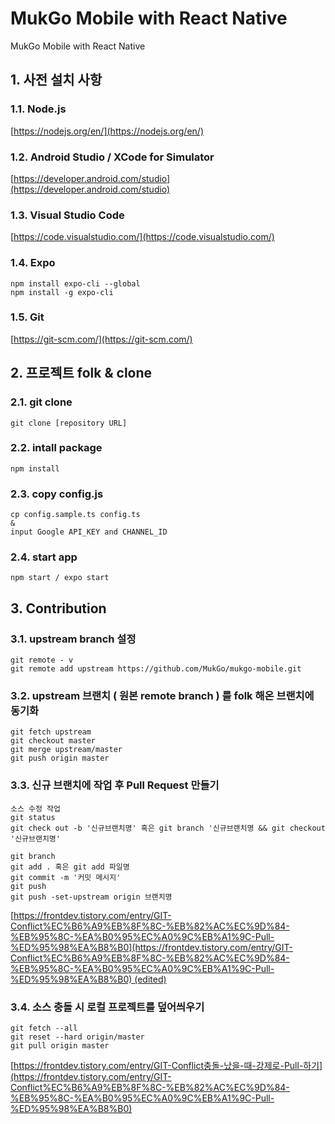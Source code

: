# MukGo Mobile with React Native
MukGo Mobile with React Native

## 1. 사전 설치 사항
  ### 1.1. Node.js
   [https://nodejs.org/en/](https://nodejs.org/en/)

  ### 1.2. Android Studio / XCode for Simulator
   [https://developer.android.com/studio](https://developer.android.com/studio)

  ### 1.3. Visual Studio Code
   [https://code.visualstudio.com/](https://code.visualstudio.com/)

  ### 1.4. Expo
    npm install expo-cli --global
    npm install -g expo-cli

  ### 1.5. Git
   [https://git-scm.com/](https://git-scm.com/)


## 2. 프로젝트 folk & clone
  ### 2.1. git clone
    git clone [repository URL]

  ### 2.2. intall package
    npm install

  ### 2.3. copy config.js
    cp config.sample.ts config.ts
    &
    input Google API_KEY and CHANNEL_ID

  ### 2.4. start app
    npm start / expo start

## 3. Contribution
  ### 3.1. upstream branch 설정
    git remote - v 
    git remote add upstream https://github.com/MukGo/mukgo-mobile.git
    
  ### 3.2. upstream 브랜치 ( 원본 remote branch ) 를 folk 해온 브랜치에 동기화
    git fetch upstream
    git checkout master
    git merge upstream/master
    git push origin master

  ### 3.3. 신규 브랜치에 작업 후 Pull Request 만들기
    소스 수정 작업
    git status
    git check out -b '신규브랜치명' 혹은 git branch '신규브랜치명 && git checkout '신규브랜치명'
    
    git branch
    git add . 혹은 git add 파일명
    git commit -m '커밋 메시지'
    git push
    git push -set-upstream origin 브랜치명


[https://frontdev.tistory.com/entry/GIT-Conflict%EC%B6%A9%EB%8F%8C-%EB%82%AC%EC%9D%84-%EB%95%8C-%EA%B0%95%EC%A0%9C%EB%A1%9C-Pull-%ED%95%98%EA%B8%B0](https://frontdev.tistory.com/entry/GIT-Conflict%EC%B6%A9%EB%8F%8C-%EB%82%AC%EC%9D%84-%EB%95%8C-%EA%B0%95%EC%A0%9C%EB%A1%9C-Pull-%ED%95%98%EA%B8%B0) (edited)

  ### 3.4. 소스 충돌 시 로컬 프로젝트를 덮어씌우기
    git fetch --all
    git reset --hard origin/master
    git pull origin master
    
[https://frontdev.tistory.com/entry/GIT-Conflict충돌-났을-때-강제로-Pull-하기](https://frontdev.tistory.com/entry/GIT-Conflict%EC%B6%A9%EB%8F%8C-%EB%82%AC%EC%9D%84-%EB%95%8C-%EA%B0%95%EC%A0%9C%EB%A1%9C-Pull-%ED%95%98%EA%B8%B0)
